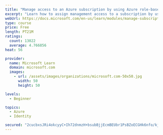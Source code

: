```yaml
---
title: "Manage access to an Azure subscription by using Azure role-based access control (RBAC)"
excerpt: "Learn how to assign management access to a subscription by using Azure role-based access control."
webUrl: https://docs.microsoft.com/en-us/learn/modules/manage-subscription-access-azure-rbac/
type: course
price: Free
length: PT21M
ratings:
  count: 13022
  average: 4.766856
heat: 56

provider:
  name: Microsoft Learn
  domain: microsoft.com
  images:
    - url: /assets/images/organizations/microsoft.com-50x50.jpg
      width: 50
      height: 50

levels:
  - Beginner

topics:
  - Azure
  - Identity

secured: "2cucbxsJRi4okcyyC+Ih72dnmzH+bsubBjjEcmBEUbr1PsBZoECGHk6nfo/kj8oTmv2LIwj/4c+nPipFnEQ75KMSMt6XN/+z1eQWWf4qUGvNblchHx3wHAWi3JsoUrHj14QWaRtR4L5yUZyCzhFPHUSzhrvQR0Fsx8UJojadwQfHPGjAuKyl65RthkHXpEmaZEpPLEjmar5JjwA/IahgAB077XfmGEjD52778maeO5k3/VPTD7/+GzyvHQZRTOrvUyNvjrmUZ6coPf7+jpxvRPcoXZj0l2WguoeVnZ6aDEFfXSru/obvam4zgLqhdYKwrn2U63zl9Tr+zavWm70xKinvhupuadgEBs2WHQ5dGrWteBh3zKWoWIGJh7tQ/u7/lr1qg4v8qg/2zc6VaSb6rwd7M72NTb+EGJyhsg9Etjm3NGkbNCsqBJBbg8CHBw6g;GI0ABxOTvKxdE7c4b8ZdSQ=="
---
```


